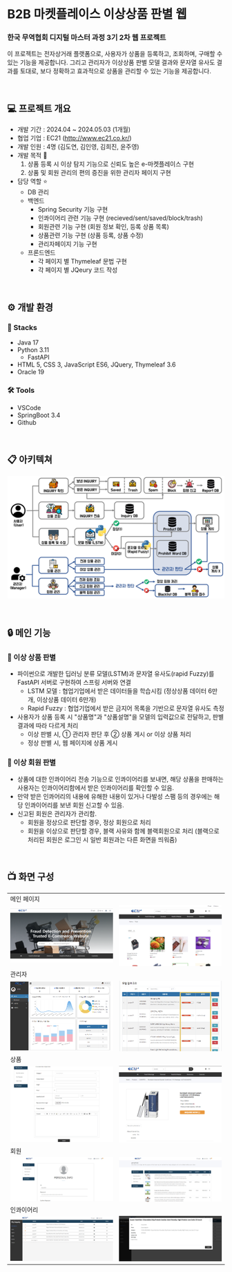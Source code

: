 # B2B 마켓플레이스 이상상품 판별 웹

### 한국 무역협회 디지털 마스터 과정 3기 2차 웹 프로젝트

이 프로젝트는 전자상거래 플랫폼으로, 사용자가 상품을 등록하고, 조회하며, 구매할 수 있는 기능을 제공합니다. 그리고 관리자가 이상상품 판별 모델 결과와 문자열 유사도 결과를 토대로, 보다 정확하고 효과적으로 상품을 관리할 수 있는 기능을 제공합니다. 


<br/>

## 💻 프로젝트 개요
- 개발 기간 : 2024.04 ~ 2024.05.03 (1개월)
- 협업 기업 : EC21 (http://www.ec21.co.kr/)
- 개발 인원 : 4명 (김도연, 김인영, 김희진, 윤주영)
- 개발 목적 🔎
    1. 상품 등록 시 이상 탐지 기능으로 신뢰도 높은 e-마켓플레이스 구현
    2. 상품 및 회원 관리의 편의 증진을 위한 관리자 페이지 구현
- 담당 역할 ⭐️
    - DB 관리
    - 백엔드
        - Spring Security 기능 구현
        - 인콰이어리 관련 기능 구현 (recieved/sent/saved/block/trash)
        - 회원관련 기능 구현 (회원 정보 확인, 등록 상품 목록)
        - 상품관련 기능 구현 (상품 등록, 상품 수정)
        - 관리자페이지 기능 구현
    - 프론드엔드 
        - 각 페이지 별 Thymeleaf 문법 구현
        - 각 페이지 별 JQeury 코드 작성

<br/>

## ⚙️ 개발 환경

### 🚀 Stacks 
- Java 17
- Python 3.11
    - FastAPI
- HTML 5, CSS 3, JavaScript ES6, JQuery, Thymeleaf 3.6 
- Oracle 19

### 🛠 Tools
- VSCode
- SpringBoot 3.4
- Github

<br/>

## 📋 아키텍쳐
![아키텍쳐](readmeImg/architecture.jpeg)

<br/>

## 🔒 메인 기능
<!-- ### ⭐️ 이상 상품 판별  -->
### 🔑 이상 상품 판별 
- 파이썬으로 개발한 딥러닝 분류 모델(LSTM)과 문자열 유사도(rapid Fuzzy)를 FastAPI 서버로 구현하여 스프링 서버와 연결
    - LSTM 모델 : 협업기업에서 받은 데이터들을 학습시킴 (정상상품 데이터 6만개, 이상상품 데이터 6만개)
    - Rapid Fuzzy : 협업기업에서 받은 금지어 목록을 기반으로 문자열 유사도 측정
- 사용자가 상품 등록 시 "상품명"과 "상품설명"을 모델의 입력값으로 전달하고, 판별 결과에 따라 다르게 처리
    - 이상 판별 시, ① 관리자 판단 후 ② 상품 게시 or 이상 상품 처리
    - 정상 판별 시, 웹 페이지에 상품 게시

<!-- ### ⭐️ 이상 회원 판별 -->
### 🔑 이상 회원 판별
- 상품에 대한 인콰이어리 전송 기능으로 인콰이어리를 보내면, 해당 상품을 판매하는 사용자는 인콰이어리함에서 받은 인콰이어리를 확인할 수 있음.
- 만약 받은 인콰어리의 내용에 유해한 내용이 있거나 다발성 스팸 등의 경우에는 해당 인콰이어리를 보낸 회원 신고할 수 있음.
- 신고된 회원은 관리자가 관리함.
    - 회원을 정상으로 판단할 경우, 정상 회원으로 처리
    - 회원을 이상으로 판단할 경우, 블랙 사유와 함께 블랙회원으로 처리 (블랙으로 처리된 회원은 로그인 시 일반 회원과는 다른 화면을 띄워줌)



<br/>

## 📺 화면 구성

<table>
  <tr>
    <td colspan="2">메인 페이지</td>
  </tr>
  <tr>
    <td><img src="readmeImg/index.png" alt="홈 화면"></td>
    <td><img src="readmeImg/list.png" alt="상품 목록"></td>
  </tr>
  <tr>
    <td colspan="2">관리자</td>
  </tr>
  <tr>
    <td><img src="readmeImg/manager.png" alt="관리자 대시보드"></td>
    <td><img src="readmeImg/modelpredict.png" alt="이상상품 판별 결과"></td>
  </tr>
  <tr>
    <td colspan="2">상품</td>
  </tr>
  <tr>
    <td><img src="readmeImg/productregister.png" alt="상품 등록"></td>
    <td><img src="readmeImg/detail.png" alt="상품 디테일"></td>
  </tr>
  <tr>
    <td colspan="2">회원</td>
  </tr>
  <tr>
    <td><img src="readmeImg/myinfo.png" alt="회원정보"></td>
    <td><img src="readmeImg/myproduct.png" alt="등록 상품 목록"></td>
  </tr>
  <tr>
    <td colspan="2">인콰이어리</td>
  </tr>
  <tr>
    <td><img src="readmeImg/inquiry.png" alt="인콰이어리 목록"></td>
    <td><img src="readmeImg/inquirymodal.png" alt="인콰이어리 모달"></td>
  </tr>
</table>





